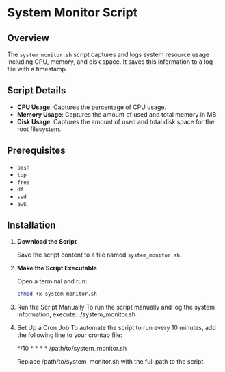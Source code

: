 # System Monitor Script

## Overview

The `system_monitor.sh` script captures and logs system resource usage including CPU, memory, and disk space. It saves this information to a log file with a timestamp.

## Script Details

- **CPU Usage**: Captures the percentage of CPU usage.
- **Memory Usage**: Captures the amount of used and total memory in MB.
- **Disk Usage**: Captures the amount of used and total disk space for the root filesystem.

## Prerequisites

- `bash`
- `top`
- `free`
- `df`
- `sed`
- `awk`

## Installation

1. **Download the Script**

   Save the script content to a file named `system_monitor.sh`.

2. **Make the Script Executable**

   Open a terminal and run:
   ```bash
   chmod +x system_monitor.sh

3.  Run the Script Manually
    To run the script manually and log the system information, execute:
    ./system_monitor.sh

4.  Set Up a Cron Job 
    To automate the script to run every 10 minutes, add the following line to your crontab file:
    
    */10 * * * * /path/to/system_monitor.sh

    Replace /path/to/system_monitor.sh with the full path to the script.

   
